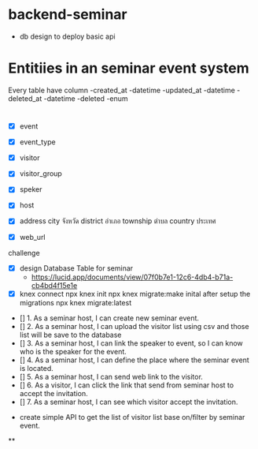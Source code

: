 # backend-seminar
- db design to deploy basic api


# Entitiies in an seminar event system
 Every table have column
    -created_at -datetime
    -updated_at -datetime
    -deleted_at -datetime
    -deleted -enum
#
* [x] event
* [x] event_type
* [x] visitor
* [x] visitor_group
* [x] speker
* [x] host
* [x] address
      city จังหวัด
      district อำเภอ
      township ตำบล
      country ประเทศ
* [x] web_url



challenge
* [x] design Database Table for seminar
     - https://lucid.app/documents/view/07f0b7e1-12c6-4db4-b71a-cb4bd4f15e1e
* [x] knex connect
        npx knex init
        npx knex migrate:make inital
        after setup the migrations
            npx knex migrate:latest
* [] 1. As a seminar host, I can create new seminar event.
* [] 2. As a seminar host, I can upload the visitor list using csv and those list will be save to the database
* [] 3. As a seminar host, I can link the speaker to event, so I can know who is the speaker for the event.
* [] 4. As a seminar host, I can define the place where the seminar event  is located.
* [] 5. As a seminar host, I can send web link to the visitor.
* [] 6. As a visitor, I can click the link that send from seminar host to accept the invitation.
* [] 7. As a seminar host, I can see which visitor accept the invitation.

- create simple API to get the list of visitor list base on/filter by seminar event.





**